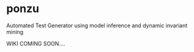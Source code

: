 # ponzu
Automated Test Generator using model inference and dynamic invariant mining

WIKI COMING SOON....
